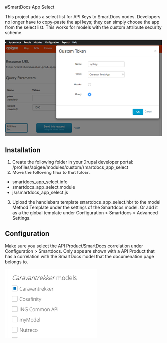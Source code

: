 #SmartDocs App Select

This project adds a select list for API Keys to SmartDocs nodes. Developers no longer have to copy-paste the api keys; they can simply choose the app from the select list. This works for models with the custom attribute security scheme.

![screenshot](https://github.com/kbouwmee/smartdocs_app_select/blob/master/media/screenshot.png "Screenshot")

## Installation
1. Create the following folder in your Drupal developer portal: /profiles/apigee/modules/custom/smartdocs_app_select
2. Move the following files to that folder:
  * smartdocs_app_select.info
  * smartdocs_app_select.module
  * js/smartdocs_app_select.js 
3. Upload the handlebars template smartdocs_app_select.hbr to the model Method Template under the settings of the Smartdcos model. Or add it as a the global template under Configuration > Smartdocs > Advanced Settings.

## Configuration
Make sure you select the API Product/SmartDocs correlation under Configuration > Smartdocs. Only apps are shown with a API Product that has a correlation with the SmartDocs model that the documenation page belongs to.

![correlation](https://github.com/kbouwmee/smartdocs_app_select/blob/master/media/smartdocs_product_correlation.png "Correlate your product with your model")
